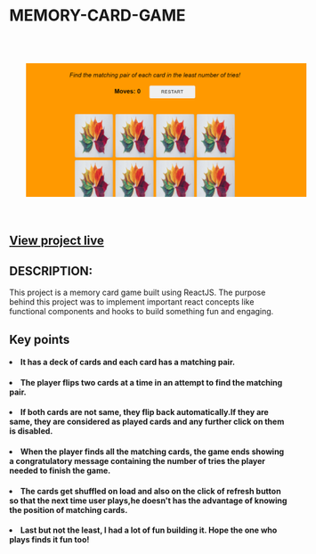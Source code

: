# MEMORY-CARD-GAME

# <img style="margin: 30px" src="https://github.com/Undisclosed64/memory-card-game/blob/main/memory-card-game.png" alt="memory-card-game"  />  

## <a href="https://undisclosed64.github.io/memory-card-game/">View project live</a>

## DESCRIPTION:
This project is a memory card game built using ReactJS. The purpose behind this project was to implement important react concepts like functional components and hooks to build something fun and engaging. 

## Key points

#### <li>It has a deck of cards and each card has a matching pair.</li>

#### <li> The player flips two cards at a time in an attempt to find the matching pair.</li>

#### <li>If both cards are not same, they flip back automatically.If they are same, they are considered as played cards and any further click on them is disabled.</li>

#### <li>When the player finds all the matching cards, the game ends showing a congratulatory message containing the number of tries the player needed to finish the game.</li>

#### <li>The cards get shuffled on load and also on the click of refresh button so that the next time user plays,he doesn't has the advantage of knowing the position of matching cards.</li>

#### <li>Last but not the least, I had a lot of fun building it. Hope the one who plays finds it fun too!</li>



